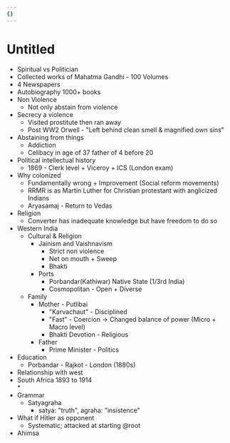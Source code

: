 ```yaml
---
{}
---
```

   
# Untitled   
* Spiritual vs Politician   
* Collected works of Mahatma Gandhi - 100 Volumes   
* 4 Newspapers   
* Autobiography 1000+ books   
* Non Violence   
	* Not only abstain from violence   
* Secrecy a violence   
	* Visited prostitute then ran away   
	* Post WW2 Orwell - "Left behind clean smell & magnified own sins"   
* Abstaining from things   
	* Addiction   
	* Celibacy in age of 37 father of 4 before 20   
* Political intellectual history   
	* 1869 - Clerk level + Viceroy + ICS (London exam)   
* Why colonized   
	* Fundamentally wrong + Improvement (Social reform movements)   
	* RRMR is as Martin Luther for Christian protestant with anglicized Indians   
	* Aryasamaj - Return to Vedas   
* Religion   
	* Converter has inadequate knowledge but have freedom to do so   
* Western India   
	* Cultural & Religion   
		* Jainism and Vaishnavism   
			* Strict non violence   
			* Net on mouth + Sweep   
			* Bhakti   
		* Ports   
			* Porbandar(Kathiwar) Native State (1/3rd India)   
			* Cosmopolitan - Open + Diverse   
	* Family   
		* Mother - Putlibai   
			* "Karvachaut" - Disciplined   
			* "Fast" - Coercion -> Changed balance of power (Micro + Macro level)   
			* Bhakti Devotion - Religious   
		* Father   
			* Prime Minister - Politics   
* Education   
	* Porbandar - Rajkot - London (1880s)   
* Relationship with west   
* South Africa 1893 to 1914   
	*    
* Grammar   
	* Satyagraha   
		* satya: "truth", agraha: "insistence"   
* What if Hitler as opponent   
	* Systematic; attacked at starting @root   
* Ahimsa